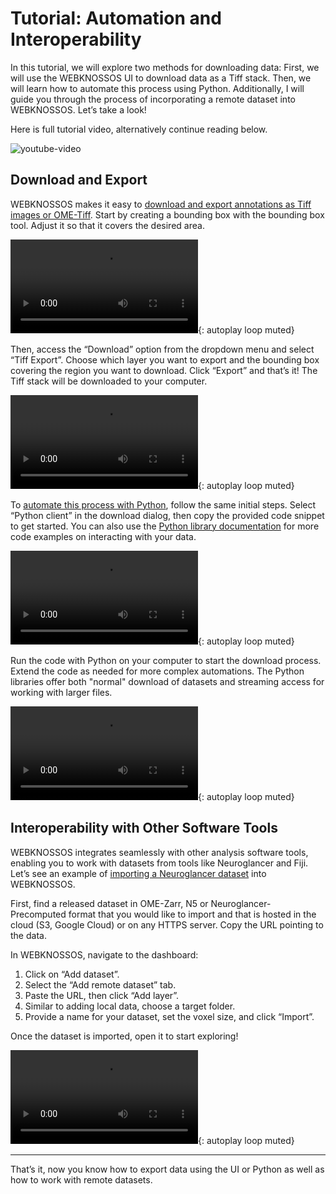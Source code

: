 # Tutorial: Automation and Interoperability

In this tutorial, we will explore two methods for downloading data:
First, we will use the WEBKNOSSOS UI to download data as a Tiff stack.
Then, we will learn how to automate this process using Python.
Additionally, I will guide you through the process of incorporating a remote dataset into WEBKNOSSOS.
Let’s take a look!

Here is full tutorial video, alternatively continue reading below.

![youtube-video](https://www.youtube.com/embed/Cz98_zO1Z2w)

## Download and Export

WEBKNOSSOS makes it easy to [download and export annotations as Tiff images or OME-Tiff](./data/export_ui.md).
Start by creating a bounding box with the bounding box tool. Adjust it so that it covers the desired area.

![type:video](https://static.webknossos.org/assets/docs/tutorial-automation/01_create_bounding_box.mp4){: autoplay loop muted}

Then, access the “Download” option from the dropdown menu and select “Tiff Export”.
Choose which layer you want to export and the bounding box covering the region you want to download.
Click “Export” and that’s it!
The Tiff stack will be downloaded to your computer.

![type:video](https://static.webknossos.org/assets/docs/tutorial-automation/02_export_as_tiff.mp4){: autoplay loop muted}

To [automate this process with Python](./data/export_python.md), follow the same initial steps.
Select “Python client” in the download dialog, then copy the provided code snippet to get started.
You can also use the [Python library documentation](https://docs.webknossos.org/webknossos-py/) for more code examples on interacting with your data.

![type:video](https://static.webknossos.org/assets/docs/tutorial-automation/03_copy_python_code.mp4){: autoplay loop muted}

Run the code with Python on your computer to start the download process.
Extend the code as needed for more complex automations.
The Python libraries offer both "normal" download of datasets and streaming access for working with larger files.

![type:video](https://static.webknossos.org/assets/docs/tutorial-automation/04_run_the_code.mp4){: autoplay loop muted}

## Interoperability with Other Software Tools

WEBKNOSSOS integrates seamlessly with other analysis software tools, enabling you to work with datasets from tools like Neuroglancer and Fiji. 
Let’s see an example of [importing a Neuroglancer dataset](./data/streaming.md) into WEBKNOSSOS.

First, find a released dataset in OME-Zarr, N5 or Neuroglancer-Precomputed format that you would like to import and that is hosted in the cloud (S3, Google Cloud) or on any HTTPS server.
Copy the URL pointing to the data.

In WEBKNOSSOS, navigate to the dashboard:

1. Click on “Add dataset”.
2. Select the “Add remote dataset” tab.
3. Paste the URL, then click “Add layer”.
4. Similar to adding local data, choose a target folder.
5. Provide a name for your dataset, set the voxel size, and click “Import”.

Once the dataset is imported, open it to start exploring!

![type:video](https://static.webknossos.org/assets/docs/tutorial-automation/05_import_n5.mp4){: autoplay loop muted}

---

That’s it, now you know how to export data using the UI or Python as well as how to work with remote datasets.